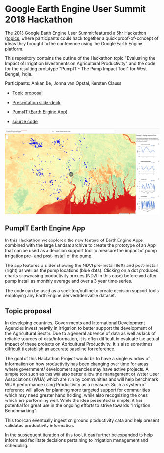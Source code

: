 # Google Earth Engine User Summit 2018 Hackathon

The 2018 Google Earth Engine User Summit featured a 5hr Hackathon ([topics](https://sites.google.com/earthoutreach.org/eeus2018/agenda/hackathon), where participants could hack together a quick proof-of-concept of ideas they brought to the conference using the Google Earth Engine platform.


This repository contains the outline of the Hackathon topic "Evaluating the Impact of Irrigation Investments on Agricultural Productivity" and the code for the resulting prototype "PumpIT - The Pump Impact Tool" for West Bengal, India.

Participants: Ankan De, Jonna van Opstal, Kersten Clauss

- [Topic proposal](https://docs.google.com/document/d/1B4vNH9T8AbjEO7R_p9x-6JJ3DP9kJwKZCauDte9IBmI/edit)
- [Presentation slide-deck](https://docs.google.com/presentation/d/1yARNu9KOWvyyH-r1pxUsfg_2x40piG_vnF7enbHGzP4/edit#slide=id.g3c5fd1ce4d_0_0)

- [PumpIT (Earth Engine App)](https://kersten.users.earthengine.app/view/pumpit)
- [source code](PumpIT.js)

[![PumpIT screenshot](PumpIT.PNG "PumpIT Screenshot")](https://kersten.users.earthengine.app/view/pumpit)

## PumpIT Earth Engine App

In this Hackathon we explored the new feature of Earth Engine Apps combined with the large Landsat archive to create the prototype of an App that can be used as a decision support tool to measure the impact of pump irrigation pre- and post-install of the pump.

The app features a slider showing the NDVI pre-install (left) and post-install (right) as well as the pump locations (blue dots). Clicking on a dot produces charts showcasing productivity proxies (NDVI in this case) before and after pump install as monthly average and over a 3 year time-series.

The code can be used as a sceleton/outline to create decision support tools employing any Earth Engine derived/derivable dataset.

## Topic proposal

In developing countries, Governments and International Development Agencies invest heavily in irrigation to better support the development of the Agricultural Sector. Due to a general absence of data as well as lack of reliable sources of data/information, it is often difficult to evaluate the actual impact of these projects on Agricultural Productivity. It is also sometimes difficult ti establish an accurate baseline for reference.
 
The goal of this Hackathon Project would be to have a single window of information on how productivity has been changing over time for areas where government/ development agencies may have active projects. A simple tool such as this will also better allow the management of Water User Associations (WUA) which are run by communities and will help benchmark WUA performance using Productivity as a measure. Such a system of reference will allow for planning more targeted support for communities which may need greater hand holding, while also recognizing the ones which are performing well. While the idea presented is simple, it has potential for great use in the ongoing efforts to strive towards “Irrigation Benchmarking”.

This tool can eventually ingest on ground productivity data and help present validated productivity information.
 
In the subsequent iteration of this tool, it can further be expanded to help inform and facilitate decisions pertaining to irrigation management and scheduling.



